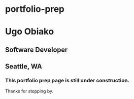# portfolio-prep

# Ugo Obiako
## Software Developer
## Seattle, WA

### This portfolio prep page is still under construction.

Thanks for stopping by.
